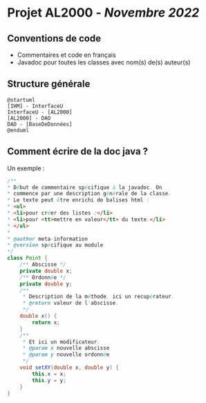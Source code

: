 # Projet AL2000 - *Novembre 2022*
## Conventions de code
- Commentaires et code en français
- Javadoc pour toutes les classes avec nom(s) de(s) auteur(s)
## Structure générale
```puml
@startuml
[IHM] - InterfaceU
InterfaceU - [AL2000]
[AL2000] - DAO
DAO - [BaseDeDonnées]
@enduml
```

## Comment écrire de la doc java ?
Un exemple :
```java
/**
* Début de commentaire spécifique à la javadoc. On
* commence par une description générale de la classe.
* Le texte peut être enrichi de balises html :
* <ul>
* <li>pour créer des listes ;</li>
* <li>pour <tt>mettre en valeur</tt> du texte.</li>
* </ul>
*
* @author meta-information
* @version spécifique au module
*/
class Point {
    /** Abscisse */
    private double x;
    /** Ordonnée */
    private double y;
    /**
     * Description de la méthode, ici un recupérateur.
     * @return valeur de l'abscisse.
     */
    double x() {
        return x;
    }
    /**
     * Et ici un modificateur.
     * @param x nouvelle abscisse
     * @param y nouvelle ordonnée
     */
    void setXY(double x, double y) {
        this.x = x;
        this.y = y;
    }
}
```
